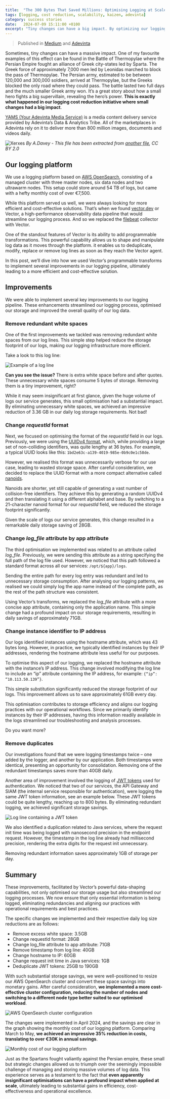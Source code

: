 ```yaml
---
title:  "The 300 Bytes That Saved Millions: Optimising Logging at Scale"
tags: [logging, cost reduction, scalability, kaizen, adevinta]
category: success stories
date:   2024-07-09 15:11:00 +0100
excerpt: "Tiny changes can have a big impact. By optimizing our logging pipeline at Adevinta, we saved over €30K annually, showcasing the power of strategic adjustments."
---
```


> Published in [Medium](https://medium.com/adevinta-tech-blog/the-300-bytes-that-saved-millions-optimising-logging-at-scale-93964a13559c) and [Adevinta](https://adevinta.com/techblog/the-300-bytes-that-saved-millions-optimising-logging-at-scale/)

Sometimes, tiny changes can have a massive impact. One of my favourite examples of this effect can be found in the Battle of Thermopylae where the Persian Empire fought an alliance of Greek city-states led by Sparta. The Greek force of approximately 7,000 men led by Leonidas marched to block the pass of Thermopylae. The Persian army, estimated to be between 120,000 and 300,000 soldiers, arrived at Thermopylae, but the Greeks blocked the only road where they could pass. The battle lasted two full days and the much smaller Greek army won. It’s a great story about how a small hero fights a big supervillain, revealing the hero’s power. **This is exactly what happened in our logging cost reduction initiative where small changes had a big impact**. 

[YAMS (Your Adevinta Media Service)](improving-your-application-performance-seamlessly-using-the-newest-image-formats) is a media content delivery service provided by Adevinta’s Data & Analytics Tribe. All of the marketplaces in Adevinta rely on it to deliver more than 800 million images, documents and videos daily.

![Xerxes](/assets/img/800px-Xerxes_all_ethnicities.jpg)
*By A.Davey - This file has been extracted from [another file](https://commons.wikimedia.org/w/index.php?curid=73682194), CC BY 2.0*

## Our logging platform

We use a logging platform based on [AWS OpenSearch](https://aws.amazon.com/what-is/opensearch/), consisting of a managed cluster with three master nodes, six data nodes and two ultrawarm nodes. This setup could store around 54 TB of logs, but came with a hefty monthly cost of over €7,500.

While this platform served us well, we were always looking for more efficient and cost-effective solutions. That’s when we found [vector.dev](https://vector.dev/) or Vector, a high-performance observability data pipeline that would streamline our logging process. And so we replaced the [filebeat](https://www.elastic.co/beats/filebeat) collector with Vector.

One of the standout features of Vector is its ability to add programmable transformations. This powerful capability allows us to shape and manipulate log data as it moves through the platform. it enables us to deduplicate, modify, replace or remove log lines as soon as they reach the Vector agent.

In this post, we’ll dive into how we used Vector’s programmable transforms to implement several improvements in our logging pipeline, ultimately leading to a more efficient and cost-effective solution.

## Improvements

We were able to implement several key improvements to our logging pipeline. These enhancements streamlined our logging process, optimised our storage and improved the overall quality of our log data.

### Remove redundant white spaces

One of the first improvements we tackled was removing redundant white spaces from our log lines. This simple step helped reduce the storage footprint of our logs, making our logging infrastructure more efficient.

Take a look to this log line:

![Example of a log line](/assets/img/example_of_a_log_line.jpg)	

**Can you see the issue?** There is extra white space before and after quotes. These unnecessary white spaces consume 5 bytes of storage. Removing them is a tiny improvement, right?

While it may seem insignificant at first glance, given the huge volume of logs our service generates, this small optimisation had a substantial impact. By eliminating unnecessary white spaces, we achieved an impressive reduction of 3.36 GB in our daily log storage requirements. Not bad!

### Change *requestId* format

Next, we focused on optimising the format of the *requestId* field in our logs. Previously, we were using the [UUIDv4 format](https://en.wikipedia.org/wiki/Universally_unique_identifier), which, while providing a large set of non-colliding identifiers, was quite lengthy at 36 bytes. For example, a typical UUID looks like this: `1bd2e63c-a139-4019-985e-0b9c0e1c58de`.

However, we realised this format was unnecessarily verbose for our use case, leading to wasted storage space. After careful consideration, we decided to replace the UUID format with a more compact alternative called [nanoids](https://github.com/jaevor/go-nanoid).

Nanoids are shorter, yet still capable of generating a vast number of collision-free identifiers. They achieve this by generating a random UUIDv4 and then translating it using a different alphabet and base. By switching to a 21-character nanoid format for our *requestId* field, we reduced the storage footprint significantly.

Given the scale of logs our service generates, this change resulted in a remarkable daily storage saving of 28GB. 

### Change *log_file* attribute by app attribute

The third optimisation we implemented was related to an attribute called *log_file*. Previously, we were sending this attribute as a string specifying the full path of the log file used. However, we noticed that this path followed a standard format across all our services: `/opt/${app}/logs`.

Sending the entire path for every log entry was redundant and led to unnecessary storage consumption. After analysing our logging patterns, we realised we could simply log the app name instead of the complete path, as the rest of the path structure was consistent.

Using Vector’s transforms, we replaced the *log_file* attribute with a more concise app attribute, containing only the application name. This simple change had a profound impact on our storage requirements, resulting in daily savings of approximately 71GB.

### Change instance identifier to IP address

Our logs identified instances using the hostname attribute, which was 43 bytes long. However, in practice, we typically identified instances by their IP addresses, rendering the hostname attribute less useful for our purposes.

To optimise this aspect of our logging, we replaced the hostname attribute with the instance’s IP address. This change involved modifying the log line to include an “ip” attribute containing the IP address, for example: `{“ip”: “10.113.50.139”}`.

This simple substitution significantly reduced the storage footprint of our logs. This improvement allows us to save approximately 61GB every day.

This optimisation contributes to storage efficiency and aligns our logging practices with our operational workflows. Since we primarily identify instances by their IP addresses, having this information readily available in the logs streamlined our troubleshooting and analysis processes.

Do you want more?

### Remove duplicates

Our investigations found that we were logging timestamps twice – one added by the logger, and another by our application. Both timestamps were identical, presenting an opportunity for consolidation. Removing one of the redundant timestamps saves more than 40GB daily.

Another area of improvement involved the logging of [JWT tokens](https://jwt.io/) used for authentication. We noticed that two of our services, the API Gateway and SIAM (the internal service responsible for authentication), were logging the same JWT token information, see an example below. These JWT tokens could be quite lengthy, reaching up to 800 bytes. By eliminating redundant logging, we achieved significant storage savings.

![Log line containing a JWT token](/assets/img/log_line_jwt_token.jpg)	

We also identified a duplication related to Java services, where the request init time was being logged with nanosecond precision in the endpoint request. However, the timestamp in the log line already had millisecond precision, rendering the extra digits for the request init  unnecessary. 

Removing redundant information saves approximately 1GB of storage per day.

## Summary

These improvements, facilitated by Vector’s powerful data-shaping capabilities, not only optimised our storage usage but also streamlined our logging processes. We now ensure that only essential information is being logged, eliminating redundancies and aligning our practices with operational requirements and best practices.

The specific changes we implemented and their respective daily log size reductions are as follows:

- Remove excess white space: 3.5GB
- Change requestId format: 28GB
- Change log_file attribute to app attribute: 71GB
- Remove timestamp from log line: 40GB
- Change hostname to IP: 60GB
- Change request init time in Java services: 1GB
- Deduplicate JWT tokens: 25GB to 190GB

With such substantial storage savings, we were well-positioned to resize our AWS OpenSearch cluster and convert these space savings into monetary gains. After careful consideration, **we implemented a more cost-effective cluster configuration, reducing the number of nodes and switching to a different node type better suited to our optimised workload**.

![AWS OpenSearch cluster configuration](/assets/img/AWS_OpenSearch_cluster.jpg)

The changes were implemented in April 2024, and the savings are clear in the graph showing the monthly cost of our logging platform. Comparing March to May, **we achieved an impressive 35% reduction in costs, translating to over €30K in annual savings**.

![Monthly cost of our logging platform](/assets/img/logging_cost_evolution.jpg)

Just as the Spartans fought valiantly against the Persian empire, these small but strategic changes allowed us to triumph over the seemingly impossible challenge of managing and storing massive volumes of log data. This experience serves as a testament to the fact that **even apparently insignificant optimisations can have a profound impact when applied at scale**, ultimately leading to substantial gains in efficiency, cost-effectiveness and operational excellence.
